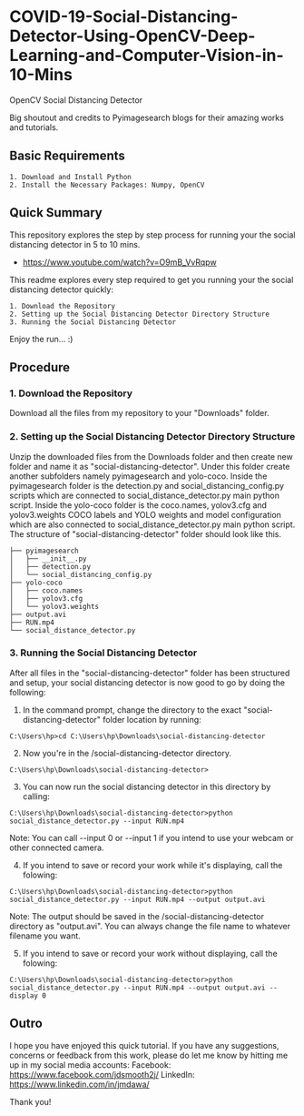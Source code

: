 # COVID-19-Social-Distancing-Detector-Using-OpenCV-Deep-Learning-and-Computer-Vision-in-10-Mins
OpenCV Social Distancing Detector

Big shoutout and credits to Pyimagesearch blogs for their amazing works and tutorials.

## Basic Requirements
```
1. Download and Install Python
2. Install the Necessary Packages: Numpy, OpenCV
```

## Quick Summary
This repository explores the step by step process for running your the social distancing detector in 5 to 10 mins.
* https://www.youtube.com/watch?v=O9mB_VvRqpw 

This readme explores every step required to get you running your the social distancing detector quickly:
```
1. Download the Repository
2. Setting up the Social Distancing Detector Directory Structure
3. Running the Social Distancing Detector
```
Enjoy the run... :)

## Procedure
### 1. Download the Repository
Download all the files from my repository to your "Downloads" folder.

### 2. Setting up the Social Distancing Detector Directory Structure
Unzip the downloaded files from the Downloads folder and then create new folder and name it as "social-distancing-detector".
Under this folder create another subfolders namely pyimagesearch and yolo-coco.
Inside the pyimagesearch folder is the detection.py and social_distancing_config.py scripts which are connected to social_distance_detector.py main python script.
Inside the yolo-coco folder is the coco.names, yolov3.cfg and yolov3.weights COCO labels and YOLO weights and model configuration which are also connected to social_distance_detector.py main python script.
The structure of "social-distancing-detector" folder should look like this.
```
├── pyimagesearch
│   ├── __init__.py
│   ├── detection.py
│   └── social_distancing_config.py
├── yolo-coco
│   ├── coco.names
│   ├── yolov3.cfg
│   └── yolov3.weights
├── output.avi
├── RUN.mp4
└── social_distance_detector.py
```

### 3. Running the Social Distancing Detector
After all files in the "social-distancing-detector" folder has been structured and setup, your social distancing detector is now good to go by doing the following:
1. In the command prompt, change the directory to the exact "social-distancing-detector" folder location by running:
```
C:\Users\hp>cd C:\Users\hp\Downloads\social-distancing-detector
```
2. Now you're in the /social-distancing-detector directory. 
```
C:\Users\hp\Downloads\social-distancing-detector>
```
3. You can now run the social distancing detector in this directory by calling:
 ```
C:\Users\hp\Downloads\social-distancing-detector>python social_distance_detector.py --input RUN.mp4
```
Note: You can call --input 0 or --input 1 if you intend to use your webcam or other connected camera.

4. If you intend to save or record your work while it's displaying, call the folowing:
```
C:\Users\hp\Downloads\social-distancing-detector>python social_distance_detector.py --input RUN.mp4 --output output.avi 
```
Note: The output should be saved in the /social-distancing-detector directory as "output.avi". You can always change the file name to whatever filename you want.

5. If you intend to save or record your work without displaying, call the folowing:
```
C:\Users\hp\Downloads\social-distancing-detector>python social_distance_detector.py --input RUN.mp4 --output output.avi --display 0
```

## Outro
I hope you have enjoyed this quick tutorial. If you have any suggestions, concerns or feedback from this work, please do let me know by hitting me up in my social media accounts:
Facebook: https://www.facebook.com/jdsmooth2j/
LinkedIn: https://www.linkedin.com/in/jmdawa/

Thank you!




